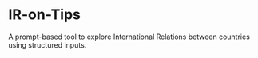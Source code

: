 # IR-on-Tips
A prompt-based tool to explore International Relations between countries using structured inputs.
